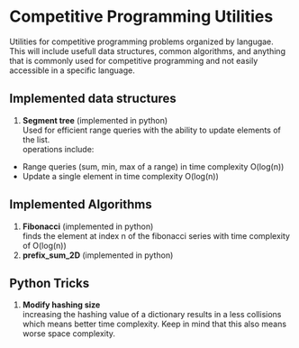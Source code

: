 # Competitive Programming Utilities
Utilities for competitive programming problems organized by langugae. <br>
This will include usefull data structures, common algorithms, and anything that is commonly used for competitive programming and not easily accessible in a specific language.

## Implemented data structures
1. **Segment tree** (implemented in python) <br> 
Used for efficient range queries with the ability to update elements of the list. <br>
operations include:
- Range queries (sum, min, max of a range) in time complexity O(log(n))
- Update a single element in time complexity O(log(n))

## Implemented Algorithms
1. **Fibonacci** (implemented in python) <br>
finds the element at index n of the fibonacci series with time complexity of O(log(n))<br>
2. **prefix_sum_2D** (implemented in python) <br>

## Python Tricks
1. **Modify hashing size** <br>
increasing the hashing value of a dictionary results in a less collisions which means better time complexity. Keep in mind that this also means worse space complexity.
